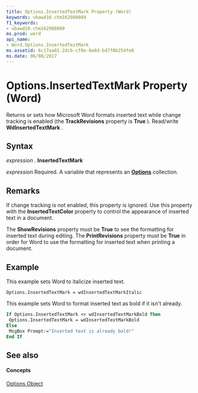 ```yaml
---
title: Options.InsertedTextMark Property (Word)
keywords: vbawd10.chm162988089
f1_keywords:
- vbawd10.chm162988089
ms.prod: word
api_name:
- Word.Options.InsertedTextMark
ms.assetid: 6c17aa01-2dcb-cf0e-6e8d-bd7f0b254fe8
ms.date: 06/08/2017
---
```



# Options.InsertedTextMark Property (Word)

Returns or sets how Microsoft Word formats inserted text while change tracking is enabled (the  **TrackRevisions** property is **True** ). Read/write **WdInsertedTextMark** .


## Syntax

 _expression_ . **InsertedTextMark**

 _expression_ Required. A variable that represents an **[Options](Word.Options.md)** collection.


## Remarks

If change tracking is not enabled, this property is ignored. Use this property with the  **InsertedTextColor** property to control the appearance of inserted text in a document.

The  **ShowRevisions** property must be **True** to see the formatting for inserted text during editing. The **PrintRevisions** property must be **True** in order for Word to use the formatting for inserted text when printing a document.


## Example

This example sets Word to italicize inserted text.


```
Options.InsertedTextMark = wdInsertedTextMarkItalic
```

This example sets Word to format inserted text as bold if it isn't already.




```vb
If Options.InsertedTextMark <> wdInsertedTextMarkBold Then 
 Options.InsertedTextMark = wdInsertedTextMarkBold 
Else 
 MsgBox Prompt:="Inserted text is already bold!" 
End If
```


## See also


#### Concepts


[Options Object](Word.Options.md)

